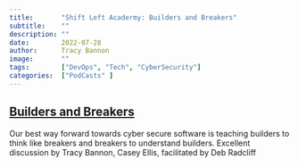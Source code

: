 ```yaml
---
title:       "Shift Left Acadermy: Builders and Breakers"
subtitle:    ""
description: ""
date:        2022-07-28 
author:      Tracy Bannon
image:       ""
tags:        ["DevOps", "Tech", "CyberSecurity"]
categories:  ["PodCasts" ]
---
```

## [Builders and Breakers](https://shiftleft.grammatech.com/builders-and-breakers)
Our best way forward towards cyber secure software is teaching builders to think like breakers and breakers to understand builders. Excellent discussion by Tracy Bannon, Casey Ellis, facilitated by Deb Radcliff

